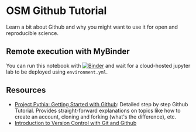 # OSM Github Tutorial

Learn a bit about Github and why you might want to use it for open and reproducible science.

## Remote execution with MyBinder

You can run this notebook with [![Binder](https://mybinder.org/badge_logo.svg)](https://mybinder.org/v2/gh/developmentseed/osm-github-tutorial/HEAD) and wait for a cloud-hosted jupyter lab to be deployed using `environment.yml`.

## Resources

- [Project Pythia: Getting Started with Github](https://foundations.projectpythia.org/foundations/getting-started-github.html): Detailed step by step Github Tutorial. Provides straight-forward explanations on topics like how to create an account, cloning and forking (what's the difference), etc.
- [Introduction to Version Control with Git and Github](https://github.com/waterhackweek/git_practice/blob/master/Git-Waterhackweek-Slides.pdf)
